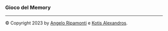 ### Gioco del Memory
---
© Copyright 2023 by [Angelo Ripamonti](https://github.com/AngeloRipamonti) e [Kotis Alexandros](https://github.com/AlexandrosKotis).
